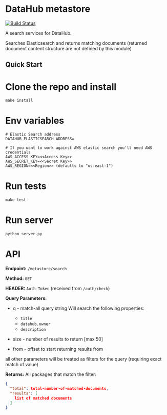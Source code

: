 # DataHub metastore

[![Build Status](https://travis-ci.org/datahq/metastore.svg?branch=master)](https://travis-ci.org/datahq/metastore)

A search services for DataHub.

Searches Elasticsearch and returns matching documents (returned document content structure are not defined by this module)   

## Quick Start

# Clone the repo and install

`make install`

# Env variables
```
# Elastic Search address
DATAHUB_ELASTICSEARCH_ADDRESS=

# If you want to work against AWS elastic search you'll need AWS credentials
AWS_ACCESS_KEY=<<Access Key>>
AWS_SECRET_KEY=<<Secret Key>>
AWS_REGION=<<Region>> (defaults to "us-east-1")
```

# Run tests

`make test`

# Run server

`python server.py`


# API

**Endpoint:** `/metastore/search`

**Method:** `GET`

**HEADER:** `Auth-Token` (received from `/auth/check`)

**Query Parameters:**

* q - match-all query string
  Will search the following properties:
    - `title`
    - `datahub.owner`
    - `description`

* size - number of results to return [max 50]
* from - offset to start returning results from

all other parameters will be treated as filters for the query (requiring exact match of value)

**Returns:** All packages that match the filter:
```json
{
  "total": total-number-of-matched-documents,
  "results": [
    list of matched documents
  ]
}
```
